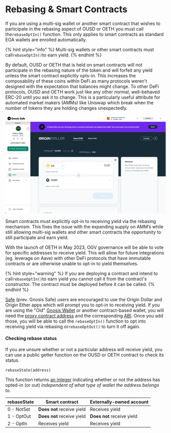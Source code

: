 # Rebasing & Smart Contracts

If you are using a multi-sig wallet or another smart contract that wishes to participate in the rebasing aspect of OUSD or OETH you must call the`rebaseOptIn()` function. This only applies to smart contracts as standard EOA wallets are enrolled automatically.

{% hint style="info" %}
Multi-sig wallets or other smart contracts must call`rebaseOptIn()`to earn yield.
{% endhint %}

By default, OUSD or OETH that is held on smart contracts will not participate in the rebasing nature of the token and will forfeit any yield unless the smart contract explicitly opts-in. This increases the composability of these coins within DeFi as many protocols weren't designed with the expectation that balances might change. To other DeFi protocols, OUSD and OETH work just like any other normal, well-behaved ERC-20 until you ask it to change. This is a particularly useful attribute for automated market makers (AMMs) like Uniswap which break when the number of tokens they are holding changes unexpectedly.

![The Gnosis Safe OUSD app will prompt you to opt in to yield](../../.gitbook/assets/ousd-app-in-gnosis-safe.png)

Smart contracts must explicitly opt-in to receiving yield via the rebasing mechanism. This fixes the issue with the expanding supply on AMM’s while still allowing multi-sig wallets and other smart contracts the opportunity to still participate and earn yield.&#x20;

With the launch of OETH in May 2023, OGV governance will be able to vote for specific addresses to receive yield. This will allow for future integrations (eg. leverage on Aave) with other DeFi protocols that have immutable contracts or are otherwise unable to opt-in to yield themselves.  &#x20;

{% hint style="warning" %}
If you are deploying a contract and intend to call`rebaseOptIn()`to earn yield you cannot call it from the contract's constructor. The contract must be deployed before it can be called.
{% endhint %}

[Safe](https://gnosis-safe.io/) (prev. Gnosis Safe) users are encouraged to use the Origin Dollar and Origin Ether apps which will prompt you to opt-in to receiving yield. If you are using the "Old" [Gnosis Wallet](https://github.com/gnosis/MultiSigWallet) or another contract-based wallet, you will need the [proxy contract address](../../smart-contracts/registry.md) and the corresponding [ABI](https://api.etherscan.io/api?module=contract\&action=getabi\&address=0x1ae95dd4eeae7ed03da79856c2d44ffa3318f805). Once you add those, you will be able to call the `rebaseOptIn()` function to opt into receiving yield via rebasing or`rebaseOptOut()` to turn it off again.

#### Checking rebase status

If you are unsure whether or not a particular address will receive yield, you can use a public getter function on the OUSD or OETH contract to check its status.

```solidity
rebaseState(address)
```

This function returns [an integer](https://github.com/OriginProtocol/origin-dollar/blob/master/contracts/contracts/token/OUSD.sol#L34-L38) indicating whether or not the address has opted-in (or out) _independent of what type of wallet the address belongs to_.

| rebaseState | Smart contract             | Externally-owned account   |
| ----------- | -------------------------- | -------------------------- |
| 0 - NotSet  | **Does not** receive yield | Receives yield             |
| 1 - OptOut  | **Does not** receive yield | **Does not** receive yield |
| 2 - OptIn   | Receives yield             | Receives yield             |
